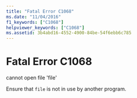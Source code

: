 ```yaml
---
title: "Fatal Error C1068"
ms.date: "11/04/2016"
f1_keywords: ["C1068"]
helpviewer_keywords: ["C1068"]
ms.assetid: 3b4abd16-4552-4900-84be-54f6ebb6c785
---
```

# Fatal Error C1068

cannot open file 'file'

Ensure that `file` is not in use by another program.
